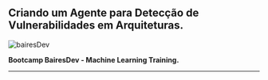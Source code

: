 ## Criando um Agente para Detecção de Vulnerabilidades em Arquiteturas.

![bairesDev](https://github.com/user-attachments/assets/8a77d60a-6106-49a4-a2b2-f6dd99d1b958)



**Bootcamp BairesDev - Machine Learning Training.**


---

